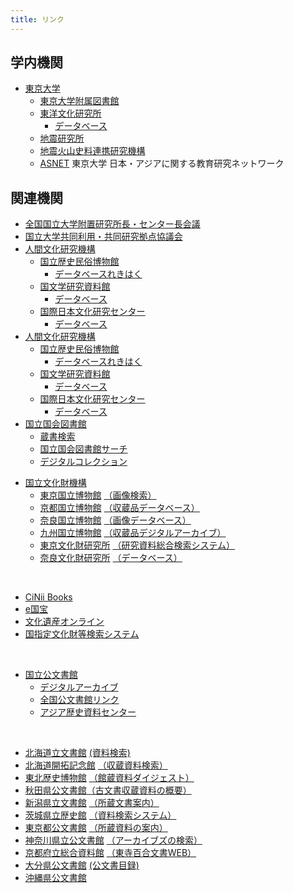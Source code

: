 ```yaml
---
title: リンク
---
```


<h2 class="h03 mt2">学内機関</h2>

- [東京大学](http://www.u-tokyo.ac.jp/index_j.html)
    - [東京大学附属図書館](http://www.lib.u-tokyo.ac.jp/)
    - [東洋文化研究所](http://www.lib.u-tokyo.ac.jp/)
        - [データベース](http://www.ioc.u-tokyo.ac.jp/database/index.html)
    - [地震研究所](http://www.lib.u-tokyo.ac.jp/)
    - [地震火山史料連携研究機構](http://www.eri.u-tokyo.ac.jp/project/eri-hi-cro/index.html)
    - [ASNET](http://www.asnet.dir.u-tokyo.ac.jp/) 東京大学
            日本・アジアに関する教育研究ネットワーク

<h2 class="h03 mt2">関連機関</h2>

- [全国国立大学附置研究所長・センター長会議](http://www.shochou-kaigi.org/)
- [国立大学共同利用・共同研究拠点協議会](http://www.kyoten.org/)
- [人間文化研究機構](http://www.nihu.jp/)
    - [国立歴史民俗博物館](http://www.rekihaku.ac.jp) 
        - [データベースれきはく](http://www.rekihaku.ac.jp/education_research/gallery/database/index.html)
    - [国文学研究資料館](http://www.nijl.ac.jp/)
        - [データベース](http://www.nijl.ac.jp/pages/database/)
    - [国際日本文化研究センター](http://www.nichibun.ac.jp/)
        - [データベース](http://www.nichibun.ac.jp/graphicversion/dbase/database.html)
- [人間文化研究機構](http://www.nihu.jp/)
    - [国立歴史民俗博物館](http://www.rekihaku.ac.jp) 
        - [データベースれきはく](http://www.rekihaku.ac.jp/education_research/gallery/database/index.html)
    - [国文学研究資料館](http://www.nijl.ac.jp/)
        - [データベース](http://www.nijl.ac.jp/pages/database/)
    - [国際日本文化研究センター](http://www.nichibun.ac.jp/)
        - [データベース](http://www.nichibun.ac.jp/graphicversion/dbase/database.html)
- [国立国会図書館](http://www.ndl.go.jp/)
    - [蔵書検索](https://ndlopac.ndl.go.jp/)
    - [国立国会図書館サーチ](http://iss.ndl.go.jp/)
    - [デジタルコレクション](http://dl.ndl.go.jp/)
<ul>
<li>
    <a href="http://www.nich.go.jp/">国立文化財機構</a>
    <ul>
        <li>
        <a href="http://www.tnm.jp/">東京国立博物館</a>
        <a href="http://webarchives.tnm.jp/imgsearch/">（画像検索）</a>
        </li>
        <li>
        <a href="http://www.kyohaku.go.jp/jp/">京都国立博物館</a>
        <a href="http://www.kyohaku.go.jp/jp/syuzou/index.html"
            >（収蔵品データベース）</a
        >
        </li>
        <li>
        <a href="http://www.narahaku.go.jp/">奈良国立博物館</a>
        <a
            href="http://imagedb.narahaku.go.jp/archive_search/search/Login.action"
            >（画像データベース）</a
        >
        </li>
        <li>
        <a href="http://www.kyuhaku.jp/">九州国立博物館</a>
        <a href="http://d-archive.kyuhaku.jp/"
            >（収蔵品デジタルアーカイブ）</a
        >
        </li>
        <li>
        <a href="http://www.tobunken.go.jp/index_j.html"
            >東京文化財研究所</a
        >
        <a href="http://archives.tobunken.go.jp/internet/index.html"
            >（研究資料総合検索システム）</a
        >
        </li>
        <li>
        <a href="http://www.nabunken.go.jp/">奈良文化財研究所</a>
        <a href="http://www.nabunken.go.jp/japanese/database.html"
            >（データベース）</a
        >
        </li>
    </ul>
    </li>
</ul>

<br/>

<ul>
    <li><a href="http://ci.nii.ac.jp/books/?l=ja">CiNii Books</a></li>
    <li><a href="http://www.emuseum.jp/">e国宝</a></li>
    <li>
    <a href="http://bunka.nii.ac.jp/Index.do">文化遺産オンライン</a>
    </li>
    <li>
    <a href="http://www.bunka.go.jp/bsys/index.asp"
        >国指定文化財等検索システム</a
    >
    </li>

</ul>

<br/>

<ul>
    <li>
        <a href="http://www.archives.go.jp/">国立公文書館</a>
        <ul>
            <li>
            <a href="http://www.digital.archives.go.jp/index.html"
                >デジタルアーカイブ</a
            >
            </li>
            <li>
            <a href="http://www.archives.go.jp/links/index.html#Sec_04"
                >全国公文書館リンク</a
            >
            </li>
            <li>
            <a href="http://www.jacar.go.jp/">アジア歴史資料センター</a>
            </li>
        </ul>
    </li>
</ul>

<br/>

<ul>
    <li>
    <a href="http://www.pref.hokkaido.lg.jp/sm/mnj/">北海道立文書館</a>
    <a href="http://www.pref.hokkaido.lg.jp/sm/mnj/d/shiryokensaku.htm"
        >(資料検索)</a
    >
    </li>
    <li>
    <a href="http://www.hmh.pref.hokkaido.jp/">北海道開拓記念館</a>
    <a href="http://www.hmh.pref.hokkaido.jp/kensaku/KENSAKU1.HTM"
        >（収蔵資料検索）</a
    >
    </li>
    <li>
    <a href="http://www.thm.pref.miyagi.jp/">東北歴史博物館</a>
    <a href="http://www.thm.pref.miyagi.jp/index.php?app=shiryo_bunrui"
        >（館蔵資料ダイジェスト）</a
    >
    </li>
    <li>
    <a href="http://www.pref.akita.lg.jp/kobunsyo/">秋田県公文書館</a
    ><a
        href="http://www.pref.akita.lg.jp/www/contents/1251352984801/index.html"
        >（古文書収蔵資料の概要）</a
    >
    </li>
    <li>
    <a href="http://www.archives.pref.niigata.jp/">新潟県立文書館</a>
    <a href="http://www.archives.pref.niigata.jp/shozo-bunsho-annai/"
        >（所蔵文書案内）</a
    >
    </li>
    <li>
    <a href="http://www.rekishikan.museum.ibk.ed.jp/">茨城県立歴史館</a>
    <a href="http://www2.rekishikan.museum.ibk.ed.jp/"
        >（資料検索システム）</a
    >
    </li>
    <li>
    <a href="http://www.soumu.metro.tokyo.jp/01soumu/archives/index.htm"
        >東京都公文書館</a
    >
    <a
        href="http://www.soumu.metro.tokyo.jp/01soumu/archives/03shozou_shiryou.htm"
        >（所蔵資料の案内）</a
    >
    </li>
    <li>
    <a href="http://www.pref.kanagawa.jp/cnt/f1040/">神奈川県立公文書館</a>
    <a href="http://kanagawa-archives-search.force.com/Gov__p0520"
        >（アーカイブズの検索）</a
    >
    </li>
    <li>
    <a href="http://www.pref.kyoto.jp/shiryokan/">京都府立総合資料館</a>
    <a href="http://hyakugo.kyoto.jp/">（東寺百合文書WEB）</a>
    </li>
    <li>
    <a href="http://www.pref.oita.jp/site/346/">大分県公文書館</a>
    <a href="http://www.pref.oita.jp/site/346/list-top.html"
        >(公文書目録)</a
    >
    </li>
    <li>
    <a href="http://www.archives.pref.okinawa.jp/">沖縄県公文書館</a>
    </li>
</ul>